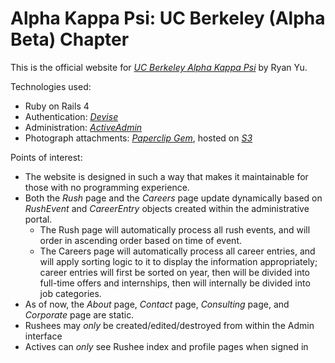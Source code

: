 # Alpha Kappa Psi: UC Berkeley (Alpha Beta) Chapter

This is the official website for [*UC Berkeley Alpha Kappa Psi*](http://calakpsi.com)
by Ryan Yu.

Technologies used:
* Ruby on Rails 4
* Authentication: [*Devise*](https://github.com/plataformatec/devise)
* Administration: [*ActiveAdmin*](http://www.activeadmin.info/)
* Photograph attachments: [*Paperclip Gem*](https://github.com/thoughtbot/paperclip), hosted on [*S3*](http://aws.amazon.com/s3/)

Points of interest:
* The website is designed in such a way that makes it maintainable for those with no programming experience.
* Both the _Rush_ page and the _Careers_ page update dynamically based on _RushEvent_ and _CareerEntry_ objects created within the administrative portal.
	- The Rush page will automatically process all rush events, and will order in ascending order based on time of event.
	- The Careers page will automatically process all career entries, and will apply sorting logic to it to display the information appropriately; career entries will first be sorted on year, then will be divided into full-time offers and internships, then will internally be divided into job categories.
* As of now, the _About_ page, _Contact_ page, _Consulting_ page, and _Corporate_ page are static.
* Rushees may _only_ be created/edited/destroyed from within the Admin interface
* Actives can _only_ see Rushee index and profile pages when signed in